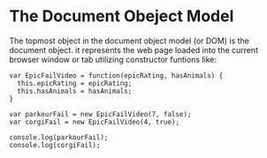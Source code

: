 # The Document Obeject Model
The topmost object in the document object model (or DOM) is the document object. it represents the web page loaded into the current browser window or tab
utilizing constructor funtions like:
```
var EpicFailVideo = function(epicRating, hasAnimals) {
  this.epicRating = epicRating;
  this.hasAnimals = hasAnimals;
}

var parkourFail = new EpicFailVideo(7, false);
var corgiFail = new EpicFailVideo(4, true);

console.log(parkourFail);
console.log(corgiFail);
```
